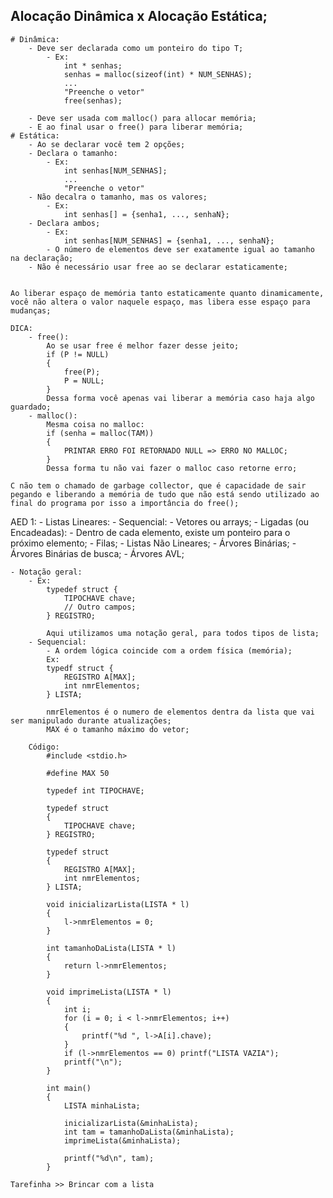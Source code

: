 ## Alocação Dinâmica x Alocação Estática;

    # Dinâmica:
        - Deve ser declarada como um ponteiro do tipo T;
            - Ex:
                int * senhas;
                senhas = malloc(sizeof(int) * NUM_SENHAS);
                ...
                "Preenche o vetor"
                free(senhas);

        - Deve ser usada com malloc() para allocar memória;
        - E ao final usar o free() para liberar memória;
    # Estática:
        - Ao se declarar você tem 2 opções;
        - Declara o tamanho:
            - Ex:
                int senhas[NUM_SENHAS];
                ...
                "Preenche o vetor"
        - Não decalra o tamanho, mas os valores;
            - Ex:
                int senhas[] = {senha1, ..., senhaN};
        - Declara ambos;
            - Ex:
                int senhas[NUM_SENHAS] = {senha1, ..., senhaN};
            - O número de elementos deve ser exatamente igual ao tamanho na declaração;
        - Não é necessário usar free ao se declarar estaticamente;


    Ao liberar espaço de memória tanto estaticamente quanto dinamicamente, você não altera o valor naquele espaço, mas libera esse espaço para mudanças;

    DICA:
        - free():
            Ao se usar free é melhor fazer desse jeito;
            if (P != NULL)
            {
                free(P);
                P = NULL;
            }
            Dessa forma você apenas vai liberar a memória caso haja algo guardado;
        - malloc():
            Mesma coisa no malloc:
            if (senha = malloc(TAM))
            {
                PRINTAR ERRO FOI RETORNADO NULL => ERRO NO MALLOC;
            }
            Dessa forma tu não vai fazer o malloc caso retorne erro;
    
    C não tem o chamado de garbage collector, que é capacidade de sair pegando e liberando a memória de tudo que não está sendo utilizado ao final do programa por isso a importância do free();


AED 1:
    - Listas Lineares:
        - Sequencial:
            - Vetores ou arrays;
        - Ligadas (ou Encadeadas):
            - Dentro de cada elemento, existe um ponteiro para o próximo elemento;
        - Filas;
    - Listas Não Lineares;
        - Árvores Binárias;
        - Árvores Binárias de busca;
        - Árvores AVL;


    - Notação geral:
        - Ex:
            typedef struct {
                TIPOCHAVE chave;
                // Outro campos;
            } REGISTRO;

            Aqui utilizamos uma notação geral, para todos tipos de lista;
        - Sequencial:
            - A ordem lógica coincide com a ordem física (memória);
            Ex:
            typedf struct {
                REGISTRO A[MAX];
                int nmrElementos;
            } LISTA;

            nmrElementos é o numero de elementos dentra da lista que vai ser manipulado durante atualizações;
            MAX é o tamanho máximo do vetor;

        Código:
            #include <stdio.h>

            #define MAX 50

            typedef int TIPOCHAVE;

            typedef struct 
            {
                TIPOCHAVE chave;
            } REGISTRO;

            typedef struct 
            {
                REGISTRO A[MAX];
                int nmrElementos;
            } LISTA;

            void inicializarLista(LISTA * l)
            {
                l->nmrElementos = 0;
            }

            int tamanhoDaLista(LISTA * l)
            {
                return l->nmrElementos;
            }

            void imprimeLista(LISTA * l)
            {
                int i;
                for (i = 0; i < l->nmrElementos; i++)
                {
                    printf("%d ", l->A[i].chave);
                }
                if (l->nmrElementos == 0) printf("LISTA VAZIA");
                printf("\n");
            }

            int main()
            {
                LISTA minhaLista;

                inicializarLista(&minhaLista);
                int tam = tamanhoDaLista(&minhaLista);
                imprimeLista(&minhaLista);

                printf("%d\n", tam);
            }

    Tarefinha >> Brincar com a lista
